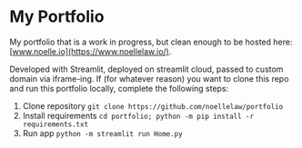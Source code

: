 # My Portfolio

My portfolio that is a work in progress, but clean enough to be hosted here: [www.noelle.io](https://www.noellelaw.io/).

Developed with Streamlit, deployed on streamlit cloud, passed to custom domain via iframe-ing. If (for whatever reason) you want to clone this repo and run this portfolio locally, complete the following steps: 

1. Clone repository `git clone https://github.com/noellelaw/portfolio`
2. Install requirements `cd portfolio; python -m pip install -r requirements.txt`
3. Run app `python -m streamlit run Home.py`
